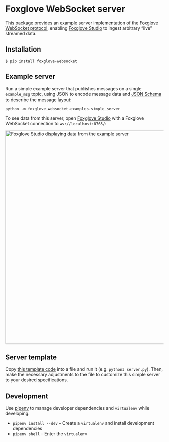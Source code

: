 # Foxglove WebSocket server

This package provides an example server implementation of the [Foxglove WebSocket protocol](https://github.com/foxglove/ws-protocol), enabling [Foxglove Studio](https://github.com/foxglove/studio) to ingest arbitrary “live” streamed data.

## Installation

```
$ pip install foxglove-websocket
```

## Example server

Run a simple example server that publishes messages on a single `example_msg` topic, using JSON to encode message data and [JSON Schema](https://json-schema.org/) to describe the message layout:

```
python -m foxglove_websocket.examples.simple_server
```

To see data from this server, open [Foxglove Studio](https://studio.foxglove.dev?ds=foxglove-websocket&ds.url=ws://localhost:8765/) with a Foxglove WebSocket connection to `ws://localhost:8765/`:

<img width="676" alt="Foxglove Studio displaying data from the example server" src="https://user-images.githubusercontent.com/14237/145260376-ddda98c5-7ed0-4239-9ce4-10778ee8240b.png">

## Server template

Copy [this template code](https://github.com/foxglove/ws-protocol/blob/main/python/src/foxglove_websocket/examples/simple_server.py) into a file and run it (e.g. `python3 server.py`). Then, make the necessary adjustments to the file to customize this simple server to your desired specifications.

## Development

Use [pipenv](https://github.com/pypa/pipenv) to manage developer dependencies and `virtualenv` while developing.

- `pipenv install --dev` – Create a `virtualenv` and install development dependencies
- `pipenv shell` – Enter the `virtualenv`
